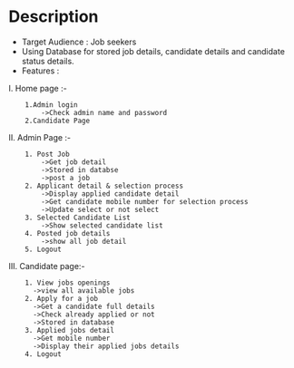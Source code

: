 # Description
- Target Audience : Job seekers
- Using Database for stored job details, candidate details and candidate status details.
- Features : 

I. Home page :-
	 
        1.Admin login
            ->Check admin name and password
        2.Candidate Page

II. Admin Page :-
		
        1. Post Job
            ->Get job detail
            ->Stored in databse
            ->post a job
        2. Applicant detail & selection process
            ->Display applied candidate detail
            ->Get candidate mobile number for selection process
            ->Update select or not select
        3. Selected Candidate List
            ->Show selected candidate list
        4. Posted job details
            ->show all job detail
        5. Logout

III. Candidate page:-
	
        1. View jobs openings
          ->view all available jobs
        2. Apply for a job
          ->Get a candidate full details
          ->Check already applied or not
          ->Stored in database
        3. Applied jobs detail
          ->Get mobile number
          ->Display their applied jobs details
        4. Logout
